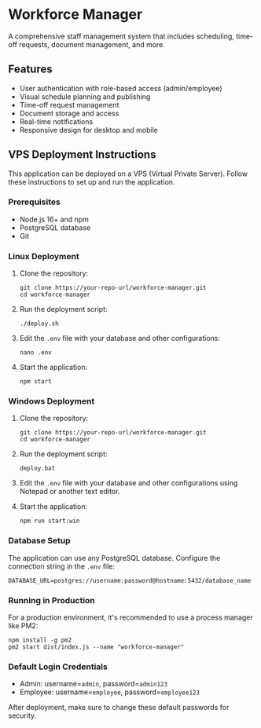 # Workforce Manager

A comprehensive staff management system that includes scheduling, time-off requests, document management, and more.

## Features

- User authentication with role-based access (admin/employee)
- Visual schedule planning and publishing
- Time-off request management
- Document storage and access
- Real-time notifications
- Responsive design for desktop and mobile

## VPS Deployment Instructions

This application can be deployed on a VPS (Virtual Private Server). Follow these instructions to set up and run the application.

### Prerequisites

- Node.js 16+ and npm
- PostgreSQL database
- Git

### Linux Deployment

1. Clone the repository:
   ```
   git clone https://your-repo-url/workforce-manager.git
   cd workforce-manager
   ```

2. Run the deployment script:
   ```
   ./deploy.sh
   ```

3. Edit the `.env` file with your database and other configurations:
   ```
   nano .env
   ```

4. Start the application:
   ```
   npm start
   ```

### Windows Deployment

1. Clone the repository:
   ```
   git clone https://your-repo-url/workforce-manager.git
   cd workforce-manager
   ```

2. Run the deployment script:
   ```
   deploy.bat
   ```

3. Edit the `.env` file with your database and other configurations using Notepad or another text editor.

4. Start the application:
   ```
   npm run start:win
   ```

### Database Setup

The application can use any PostgreSQL database. Configure the connection string in the `.env` file:

```
DATABASE_URL=postgres://username:password@hostname:5432/database_name
```

### Running in Production

For a production environment, it's recommended to use a process manager like PM2:

```
npm install -g pm2
pm2 start dist/index.js --name "workforce-manager"
```

### Default Login Credentials

- Admin: username=`admin`, password=`admin123`
- Employee: username=`employee`, password=`employee123`

After deployment, make sure to change these default passwords for security. 